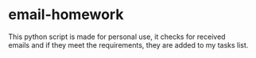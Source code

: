 # email-homework
This python script is made for personal use, it checks for received  
emails and if they meet the requirements, they are added to my tasks list.
